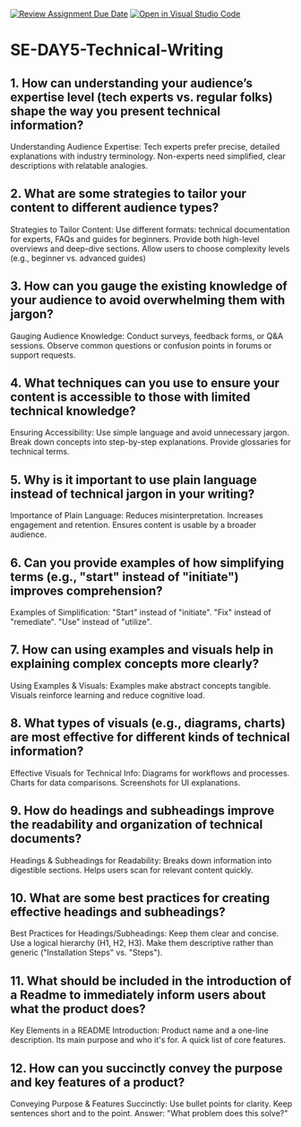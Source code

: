 [![Review Assignment Due Date](https://classroom.github.com/assets/deadline-readme-button-22041afd0340ce965d47ae6ef1cefeee28c7c493a6346c4f15d667ab976d596c.svg)](https://classroom.github.com/a/zsAR-pyY)
[![Open in Visual Studio Code](https://classroom.github.com/assets/open-in-vscode-2e0aaae1b6195c2367325f4f02e2d04e9abb55f0b24a779b69b11b9e10269abc.svg)](https://classroom.github.com/online_ide?assignment_repo_id=18758940&assignment_repo_type=AssignmentRepo)
# SE-DAY5-Technical-Writing
## 1. How can understanding your audience’s expertise level (tech experts vs. regular folks) shape the way you present technical information?
Understanding Audience Expertise:
Tech experts prefer precise, detailed explanations with industry terminology.
Non-experts need simplified, clear descriptions with relatable analogies.

## 2. What are some strategies to tailor your content to different audience types?
Strategies to Tailor Content:
Use different formats: technical documentation for experts, FAQs and guides for beginners.
Provide both high-level overviews and deep-dive sections.
Allow users to choose complexity levels (e.g., beginner vs. advanced guides)

## 3. How can you gauge the existing knowledge of your audience to avoid overwhelming them with jargon?
Gauging Audience Knowledge:
Conduct surveys, feedback forms, or Q&A sessions.
Observe common questions or confusion points in forums or support requests.

## 4. What techniques can you use to ensure your content is accessible to those with limited technical knowledge?
Ensuring Accessibility:
Use simple language and avoid unnecessary jargon.
Break down concepts into step-by-step explanations.
Provide glossaries for technical terms.

## 5. Why is it important to use plain language instead of technical jargon in your writing?
Importance of Plain Language:
Reduces misinterpretation.
Increases engagement and retention.
Ensures content is usable by a broader audience.

## 6. Can you provide examples of how simplifying terms (e.g., "start" instead of "initiate") improves comprehension?
Examples of Simplification:
"Start" instead of "initiate".
"Fix" instead of "remediate".
"Use" instead of "utilize".

## 7. How can using examples and visuals help in explaining complex concepts more clearly?
Using Examples & Visuals:
Examples make abstract concepts tangible.
Visuals reinforce learning and reduce cognitive load.

## 8. What types of visuals (e.g., diagrams, charts) are most effective for different kinds of technical information?
Effective Visuals for Technical Info:
Diagrams for workflows and processes.
Charts for data comparisons.
Screenshots for UI explanations.

## 9. How do headings and subheadings improve the readability and organization of technical documents?
Headings & Subheadings for Readability:
Breaks down information into digestible sections.
Helps users scan for relevant content quickly.

## 10. What are some best practices for creating effective headings and subheadings?
Best Practices for Headings/Subheadings:
Keep them clear and concise.
Use a logical hierarchy (H1, H2, H3).
Make them descriptive rather than generic ("Installation Steps" vs. "Steps").

## 11. What should be included in the introduction of a Readme to immediately inform users about what the product does?
Key Elements in a README Introduction:
Product name and a one-line description.
Its main purpose and who it's for.
A quick list of core features.

## 12. How can you succinctly convey the purpose and key features of a product?
Conveying Purpose & Features Succinctly:
Use bullet points for clarity.
Keep sentences short and to the point.
Answer: "What problem does this solve?"
